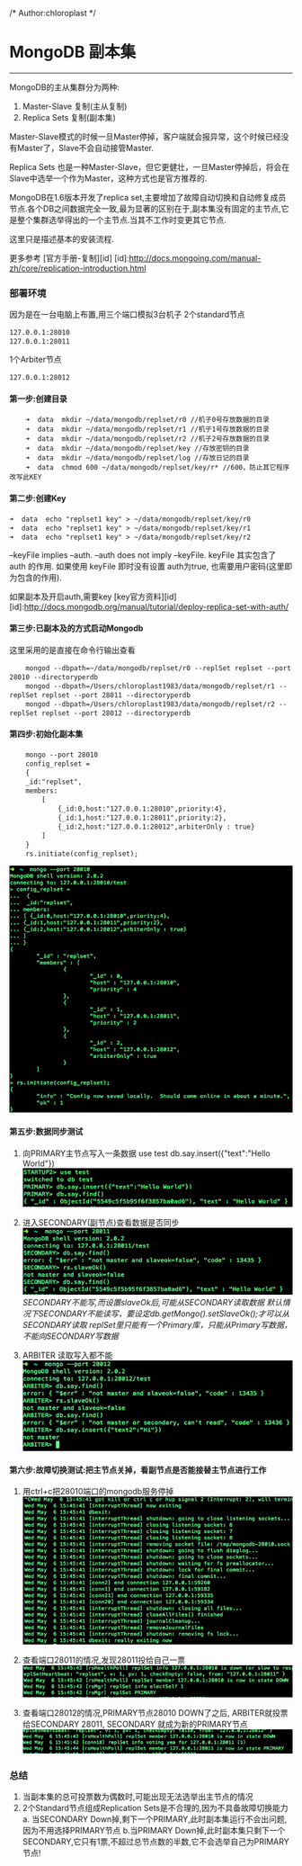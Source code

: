 /*
 Author:chloroplast
 */
# MongoDB 副本集

---

MongoDB的主从集群分为两种:

1. Master-Slave 复制(主从复制)  
2. Replica Sets 复制(副本集)

Master-Slave模式的时候一旦Master停掉，客户端就会报异常，这个时候已经没有Master了，Slave不会自动接管Master.

Replica Sets 也是一种Master-Slave，但它更健壮，一旦Master停掉后，将会在Slave中选举一个作为Master，这种方式也是官方推荐的.

MongoDB在1.6版本开发了replica set,主要增加了故障自动切换和自动修复成员节点.各个DB之间数据完全一致,最为显著的区别在于,副本集没有固定的主节点,它是整个集群选举得出的一个主节点.当其不工作时变更其它节点.

这里只是描述基本的安装流程.

更多参考 [官方手册-复制][id]
[id]:http://docs.mongoing.com/manual-zh/core/replication-introduction.html


### 部署环境

因为是在一台电脑上布置,用三个端口模拟3台机子
2个standard节点

	127.0.0.1:28010
	127.0.0.1:28011
	
1个Arbiter节点
	
	127.0.0.1:28012

#### 第一步:创建目录

		➜  data  mkdir ~/data/mongodb/replset/r0 //机子0号存放数据的目录
		➜  data  mkdir ~/data/mongodb/replset/r1 //机子1号存放数据的目录		
		➜  data  mkdir ~/data/mongodb/replset/r2 //机子2号存放数据的目录		
		➜  data  mkdir ~/data/mongodb/replset/key //存放密钥的目录
		➜  data  mkdir ~/data/mongodb/replset/log //存放日记的目录
		➜  data  chmod 600 ~/data/mongodb/replset/key/r* //600，防止其它程序改写此KEY

#### 第二步:创建Key
	
	➜  data  echo "replset1 key" > ~/data/mongodb/replset/key/r0
    ➜  data  echo "replset1 key" > ~/data/mongodb/replset/key/r1
    ➜  data  echo "replset1 key" > ~/data/mongodb/replset/key/r2

–keyFile implies –auth. –auth does not imply –keyFile. keyFile 其实包含了 auth 的作用. 如果使用 keyFile 即时没有设置 auth为true, 也需要用户密码(这里即为包含的作用).

如果副本及开启auth,需要key
[key官方资料][id]
[id]:http://docs.mongodb.org/manual/tutorial/deploy-replica-set-with-auth/

#### 第三步:已副本及的方式启动Mongodb

这里采用的是直接在命令行输出查看
		
		mongod --dbpath=~/data/mongodb/replset/r0 --replSet replset --port 28010 --directoryperdb
		mongod --dbpath=/Users/chloroplast1983/data/mongodb/replset/r1 --replSet replset --port 28011 --directoryperdb
		mongod --dbpath=/Users/chloroplast1983/data/mongodb/replset/r2 --replSet replset --port 28012 --directoryperdb

#### 第四步:初始化副本集

		mongo --port 28010
		config_replset =
		{
 		_id:"replset",
		members:
			[ 
				{_id:0,host:"127.0.0.1:28010",priority:4},
				{_id:1,host:"127.0.0.1:28011",priority:2},
				{_id:2,host:"127.0.0.1:28012",arbiterOnly : true}
			]
		}
		rs.initiate(config_replset);

![Smaller icon](./img/initialReplset.png "初始化")

#### 第五步:数据同步测试

1. 向PRIMARY主节点写入一条数据
		use test
		db.say.insert({"text":"Hello World"})	
![Smaller icon](./img/insertPrimary.png "主节点写入数据")
2. 进入SECONDARY(副节点)查看数据是否同步
![Smaller icon](./img/findSecondary.png "副节点读取数据")		
*SECONDARY不能写,而设置slaveOk后,可能从SECONDARY读取数据
默认情况下SECONDARY不能读写，要设定db.getMongo().setSlaveOk();才可以从SECONDARY读取
replSet里只能有一个Primary库，只能从Primary写数据，不能向SECONDARY写数据*

3. ARBITER 读取写入都不能<br />
![Smaller icon](./img/canNotRWarbiter.png "ARBITER读写都不能")

#### 第六步:故障切换测试:把主节点关掉，看副节点是否能接替主节点进行工作

1. 用ctrl+c把28010端口的mongodb服务停掉
![Smaller icon](./img/shutDownPrimary.png "停掉PRIMARY")

2. 查看端口28011的情况,发现28011投给自己一票
![Smaller icon](./img/secondaryVote.png "28011变为PRIMARY")

3. 查看端口28012的情况,PRIMARY节点28010 DOWN了之后, ARBITER就投票给SECONDARY 28011, SECONDARY 就成为新的PRIMARY节点
![Smaller icon](./img/arbiterVote.png "28012投票")


### 总结

1. 当副本集的总可投票数为偶数时,可能出现无法选举出主节点的情况
2. 2个Standard节点组成Replication Sets是不合理的,因为不具备故障切换能力
   a. 当SECONDARY Down掉,剩下一个PRIMARY,此时副本集运行不会出问题,因为不用选择PRIMARY节点
   b.当PRIMARY Down掉,此时副本集只剩下一个SECONDARY,它只有1票,不超过总节点数的半数,它不会选举自己为PRIMARY节点!
